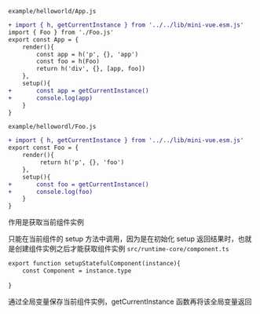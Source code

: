 
`example/helloworld/App.js`
```diff
+ import { h, getCurrentInstance } from '../../lib/mini-vue.esm.js'
import { Foo } from './Foo.js'
export const App = {
	render(){
		const app = h('p', {}, 'app')
		const foo = h(Foo)
		return h('div', {}, [app, foo])
	},
	setup(){
+		const app = getCurrentInstance() 
+		console.log(app) 
	}
}
```

`example/hellowordl/Foo.js`
```diff
+ import { h, getCurrentInstance } from '../../lib/mini-vue.esm.js'
export const Foo = {
	render(){
		 return h('p', {}, 'foo')
	},
	setup(){
+		const foo = getCurrentInstance() 
+		console.log(foo)
	}
}
```

作用是获取当前组件实例

只能在当前组件的 setup 方法中调用，因为是在初始化 setup 返回结果时，也就是创建组件实例之后才能获取组件实例
`src/runtime-core/component.ts`
```diff
export function setupStatefulComponent(instance){
	const Component = instance.type
			
}
```

通过全局变量保存当前组件实例，getCurrentInstance 函数再将该全局变量返回 